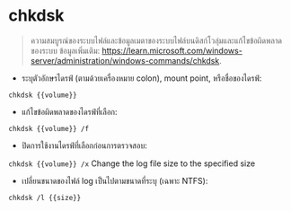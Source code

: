 # chkdsk
> ความสมบูรณ์ของระบบไฟล์และข้อมูลเมตาของระบบไฟล์บนดิสก์โวลุ่มและแก้ไขข้อผิดพลาดของระบบ
> ข้อมูลเพิ่มเติม: <https://learn.microsoft.com/windows-server/administration/windows-commands/chkdsk>.

- ระบุตัวอักษรไดรฟ์ (ตามด้วยเครื่องหมาย colon), mount point, หรือชื่อของไดรฟ์:

`chkdsk {{volume}}`

- แก้ไขข้อผิดพลาดของไดรฟ์ที่เลือก:

`chkdsk {{volume}} /f`

- ปิดการใช้งานไดรฟ์ที่เลือกก่อนการตรวจสอบ:

`chkdsk {{volume}} /x`
Change the log file size to the specified size
- เปลี่ยนขนาดของไฟล์ log เป็นไปตามขนาดที่ระบุ (เฉพาะ NTFS):

`chkdsk /l {{size}}`
